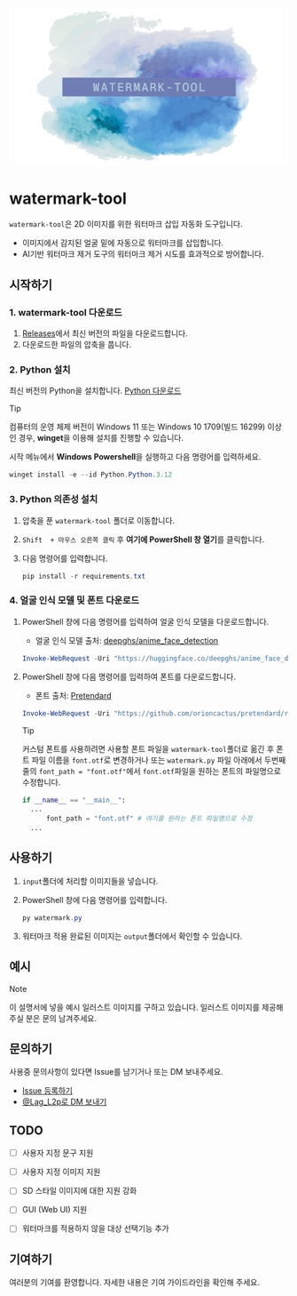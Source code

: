 

![title](./docs/title.png)

# watermark-tool

`watermark-tool`은 2D 이미지를 위한 워터마크 삽입 자동화 도구입니다.

- 이미지에서 감지된 얼굴 밑에 자동으로 워터마크를 삽입합니다.
- AI기반 워터마크 제거 도구의 워터마크 제거 시도를 효과적으로 방어합니다.



## 시작하기

### 1. watermark-tool 다운로드

1. [Releases](https://github.com/AkeboshiHimari/watermark-tool/releases/)에서 최신 버전의 파일을 다운로드합니다.
2. 다운로드한 파일의 압축을 풉니다.

### 2. Python 설치

최신 버전의 Python을 설치합니다. [Python 다운로드](https://www.python.org/ftp/python/3.12.5/python-3.12.5-amd64.exe)

> [!TIP]
>
> 컴퓨터의 운영 체제 버전이 Windows 11 또는 Windows 10 1709(빌드 16299) 이상인 경우, **winget**을 이용해 설치를 진행할 수 있습니다.
>
> 시작 메뉴에서 **Windows Powershell**을 실행하고 다음 명령어를 입력하세요.
>
> ```powershell
> winget install -e --id Python.Python.3.12
> ```

### 3. Python 의존성 설치

1. 압축을 푼 `watermark-tool` 폴더로 이동합니다.
2. `Shift  + 마우스 오른쪽 클릭` 후 **여기에 PowerShell 창 열기**를 클릭합니다.
3. 다음 명령어를 입력합니다. 

    ```powershell
    pip install -r requirements.txt
    ```

### 4. 얼굴 인식 모델 및 폰트 다운로드

1. PowerShell 창에 다음 명령어를 입력하여 얼굴 인식 모델을 다운로드합니다.

	- 얼굴 인식 모델 출처: [deepghs/anime_face_detection](https://huggingface.co/deepghs/anime_face_detection)

    ```powershell
    Invoke-WebRequest -Uri "https://huggingface.co/deepghs/anime_face_detection/resolve/main/face_detect_v1.4_s/model.pt?download=true" -OutFile "./model.pt"
    ```

2. PowerShell 창에 다음 명령어를 입력하여 폰트를 다운로드합니다.

   - 폰트 출처: [Pretendard](https://github.com/orioncactus/pretendard)

    ```powershell
    Invoke-WebRequest -Uri "https://github.com/orioncactus/pretendard/raw/main/packages/pretendard/dist/public/variable/PretendardVariable.ttf" -OutFile "./font.otf"
    ```
    > [!TIP]
    > 커스텀 폰트를 사용하려면 사용할 폰트 파일을 `watermark-tool`폴더로 옮긴 후 폰트 파일 이름을 `font.otf`로 변경하거나 또는 `watermark.py` 파일 아래에서 두번째 줄의 `font_path = "font.otf"`에서 `font.otf`파일을 원하는 폰트의 파일명으로 수정합니다.
    >
    > ```python
    > if __name__ == "__main__":
    > 	...
    >     	font_path = "font.otf" # 여기를 원하는 폰트 파일명으로 수정
    > 	...
    > ```



## 사용하기

1. `input`폴더에 처리할 이미지들을 넣습니다.

2. PowerShell 창에 다음 명령어를 입력합니다.

   ```powershell
   py watermark.py
   ```

3. 워터마크 적용 완료된 이미지는 `output`폴더에서 확인할 수 있습니다.



## 예시

> [!NOTE]
>
> 이 설명서에 넣을 예시 일러스트 이미지를 구하고 있습니다. 일러스트 이미지를 제공해주실 분은 문의 남겨주세요.



## 문의하기

사용중 문의사항이 있다면 Issue를 남기거나 또는 DM 보내주세요.

- [Issue 등록하기](https://github.com/AkeboshiHimari/watermark-tool/issues)
- [@Lag_L2p로 DM 보내기](https://x.com/Lag_L2p)



## TODO
- [ ] 사용자 지정 문구 지원
- [ ] 사용자 지정 이미지 지원
- [ ] SD 스타일 이미지에 대한 지원 강화
- [ ] GUI (Web UI) 지원
- [ ] 워터마크를 적용하지 않을 대상 선택기능 추가



## 기여하기

여러분의 기여를 환영합니다. 자세한 내용은 기여 가이드라인을 확인해 주세요.

